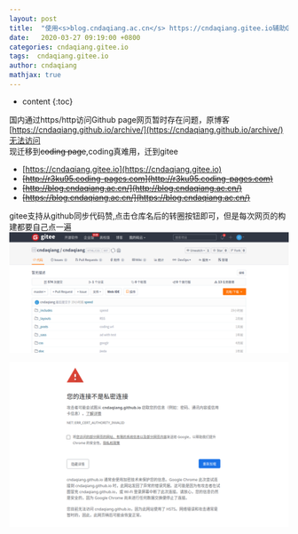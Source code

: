 ```yaml
---
layout: post
title:  "使用<s>blog.cndaqiang.ac.cn</s> https://cndaqiang.gitee.io辅助Github page访问"
date:   2020-03-27 09:19:00 +0800
categories: cndaqiang.gitee.io
tags:  cndaqiang.gitee.io
author: cndaqiang
mathjax: true
---
```

* content
{:toc}


国内通过https/http访问Github page网页暂时存在问题，原博客[https://cndaqiang.github.io/archive/](https://cndaqiang.github.io/archive/)无法访问<br>
现迁移到~~coding page~~,coding真难用，迁到gitee 
- [https://cndaqiang.gitee.io](https://cndaqiang.gitee.io)
- ~~[http://r3ku95.coding-pages.com](http://r3ku95.coding-pages.com)~~
- ~~[http://blog.cndaqiang.ac.cn/](http://blog.cndaqiang.ac.cn/)~~ 
- ~~[https://blog.cndaqiang.ac.cn/](https://blog.cndaqiang.ac.cn/)~~







gitee支持从github同步代码赞,点击仓库名后的转圈按钮即可，但是每次网页的构建都要自己点一遍
![](/uploads/2020/03/gitee.png)


![](/uploads/2020/03/https.png)

